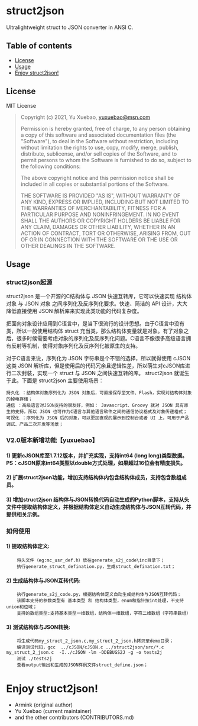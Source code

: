 # struct2json

Ultralightweight struct to JSON converter in ANSI C.

## Table of contents
* [License](#license)
* [Usage](#usage)
* [Enjoy struct2json!](#enjoy-struct2json)

## License

MIT License

>  Copyright (c) 2021, Yu Xuebao, <yuxuebao@msn.com>
>
>  Permission is hereby granted, free of charge, to any person obtaining a copy
>  of this software and associated documentation files (the "Software"), to deal
>  in the Software without restriction, including without limitation the rights
>  to use, copy, modify, merge, publish, distribute, sublicense, and/or sell
>  copies of the Software, and to permit persons to whom the Software is
>  furnished to do so, subject to the following conditions:
>
>  The above copyright notice and this permission notice shall be included in
>  all copies or substantial portions of the Software.
>
>  THE SOFTWARE IS PROVIDED "AS IS", WITHOUT WARRANTY OF ANY KIND, EXPRESS OR
>  IMPLIED, INCLUDING BUT NOT LIMITED TO THE WARRANTIES OF MERCHANTABILITY,
>  FITNESS FOR A PARTICULAR PURPOSE AND NONINFRINGEMENT. IN NO EVENT SHALL THE
>  AUTHORS OR COPYRIGHT HOLDERS BE LIABLE FOR ANY CLAIM, DAMAGES OR OTHER
>  LIABILITY, WHETHER IN AN ACTION OF CONTRACT, TORT OR OTHERWISE, ARISING FROM,
>  OUT OF OR IN CONNECTION WITH THE SOFTWARE OR THE USE OR OTHER DEALINGS IN
>  THE SOFTWARE.

## Usage

### struct2json起源

struct2json 是一个开源的C结构体与 JSON 快速互转库，它可以快速实现 结构体对象 与 JSON 对象 之间序列化及反序列化要求。快速、简洁的 API 设计，大大降低直接使用 JSON 解析库来实现此类功能的代码复杂度。

把面向对象设计应用到C语言中，是当下很流行的设计思想。由于C语言中没有类，所以一般使用结构体 struct 充当类，那么结构体变量就是对象。有了对象之后，很多时候需要考虑对象的序列化及反序列化问题。C语言不像很多高级语言拥有反射等机制，使得对象序列化及反序列化被原生的支持。

对于C语言来说，序列化为 JSON 字符串是个不错的选择，所以就得使用 cJSON 这类 JSON 解析库，但是使用后的代码冗余且逻辑性差，所以萌生对cJSON库进行二次封装，实现一个 struct 与 JSON 之间快速互转的库。 struct2json 就诞生于此。下面是 struct2json 主要使用场景：

    持久化 ：结构体对象序列化为 JSON 对象后，可直接保存至文件、Flash，实现对结构体对象的掉电存储；
    通信 ：高级语言对JSON支持的很友好，例如： Javascript、Groovy 就对 JSON 具有原生的支持，所以 JSON 也可作为C语言与其他语言软件之间的通信协议格式及对象传递格式；
    可视化 ：序列化为 JSON 后的对象，可以更加直观的展示到控制台或者 UI 上，可用于产品调试、产品二次开发等场景；

### V2.0版本新增功能【yuxuebao】
#### 1) 更新cJSON库至1.7.12版本，并扩充实现，支持int64 (long long)类型数据。PS：cJSON原来int64类型以double方式处理，如果超过16位会有精度损失。
#### 2) 扩展struct2json功能，增加支持结构体内包含结构体成员，支持包含数组成员。
#### 3) 增加struct2json 结构体与JSON转换代码自动生成的Python脚本，支持从头文件中提取结构体定义，并根据结构体定义自动生成结构体与JSON互转代码，并提供相关示例。

### 如何使用
#### 1) 提取结构体定义:
		将头文件（eg:mc_usr_def.h）放在generate_s2j_code\inc目录下；
		执行generate_struct_defination.py，生成struct_defination.txt；
#### 2) 生成结构体与JSON互转代码:
		执行generate_s2j_code.py，根据结构体定义自动生成结构体与JSON互转代码；
        该脚本支持的参数类型有 基本类型 和 结构体类型，enum和指针按int处理，不支持union和位域；
        支持的数组类型:支持基本类型一维数组，结构体一维数组，字符二维数组（字符串数组）
#### 3) 测试结构体与JSON转换:
		将生成代码my_struct_2_json.c,my_struct_2_json.h拷贝至demo目录；
		编译测试代码，gcc  ../cJSON/cJSON.c ../struct2json/src/*.c my_struct_2_json.c  -I../cJSON -lm -DDEBUGS2J -g -o tests2j
		测试 ./tests2j 
		查看output输出和生成的JSON样例文件struct_define.json；
		
# Enjoy struct2json!

- Armink (original author)
- Yu Xuebao (current maintainer)
- and the other contributors (CONTRIBUTORS.md)

